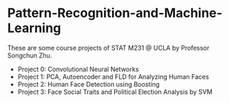 # Pattern-Recognition-and-Machine-Learning
These are some course projects of STAT M231 @ UCLA by Professor Songchun Zhu.

- Project 0: Convolutional Neural Networks
- Project 1: PCA, Autoencoder and FLD for Analyzing Human Faces
- Project 2: Human Face Detection using Boosting
- Project 3: Face Social Traits and Political Election Analysis by SVM
